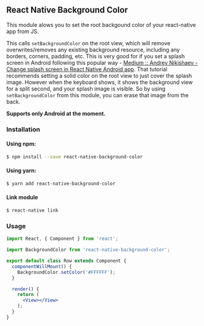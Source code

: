 ## React Native Background Color
  This module alows you to set the root backgound color of your react-native app from JS.
  
  This calls `setBackgroundColor` on the root view, which will remove overwrites/removes any existing background resource, including any borders, corners, padding, etc. This is very good for if you set a splash screen in Android following this popular way - [Medium :: Andrey Nikishaev - Change splash screen in React Native Android app](https://medium.com/react-native-development/change-splash-screen-in-react-native-android-app-74e6622d699). That tutorial recommends setting a solid color on the root view to just cover the splash image. However when the keyboard shows, it shows the background view for a split second, and your splash image is visible. So by using `setBackgroundColor` from this module, you can erase that image from the back.

**Supports only Android at the moment.**

### Installation

#### Using npm:

```sh
$ npm install --save react-native-background-color
```

#### Using yarn:

```sh
$ yarn add react-native-background-color
```

#### Link module

```sh
$ react-native link
```

### Usage

```jsx
import React, { Component } from 'react';

import BackgroundColor from 'react-native-background-color';

export default class Row extends Component {
  componentWillMount() {
    BackgroundColor.setColor('#FFFFFF');
  }

  render() {
    return (
      <View></View>
    );
  }
}

```
